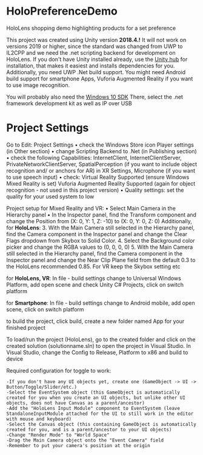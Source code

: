 # HoloPreferenceDemo
HoloLens shopping demo highlighting products for a set preference

This project was created using Unity version <b>2018.4.!</b> It will not work on versions 2019 or higher, since the standard was changed from UWP to IL2CPP and we need the .net scripting backend for development on HoloLens.
If you don't have Unity installed already, use the <a href="https://unity3d.com/get-unity/download">Unity hub</a> for installation, that makes it easiest and installs dependencies for you.
Additionally, you need UWP .Net build support. You might need Android build support for smartphone Apps, Vuforia Augmented Reality if you want to use image recognition.

You will probably also need the <a href="https://developer.microsoft.com/de-de/windows/downloads/windows-10-sdk/">Windows 10 SDK</a>
There, select the .net framework development kit as well as IP over USB

# Project Settings

Go to Edit:
Project Settings
• check the Windows Store icon Player settings (in Other section)
• change Scripting Backend to .Net (in Publishing section)
• check the following Capabilities: InternetClient, InternetClientServer, PrivateNetworkClientServer, SpatialPerception (if you want to include object
recognition and/ or anchors for AR) in XR Settings, Microphone (if you want to use speech input)
• check: Virtual Reality Supported (ensure Windows Mixed Reality is set)
Vuforia Augmented Reality Supported (again for object recognition - not used in this project version) 
• Quality settings: set the quality for your used system to low

Project setup for Mixed Reality and VR:
• Select Main Camera in the Hierarchy panel
• In the Inspector panel, find the Transform component and change the Position from (X: 0, Y: 1, Z: -10) to (X: 0, Y: 0, Z: 0)
Additionally, for <b>HoloLens</b>: 3. With the Main Camera still selected in the Hierarchy panel, find the Camera component in the Inspector panel and change the Clear Flags dropdown from Skybox to Solid Color. 4. Select the Background
color picker and change the RGBA values to (0, 0, 0, 0) 5. With the Main Camera still selected in the Hierarchy panel, find the Camera component in the Inspector panel and change the Near Clip Plane field from the default 0.3 to
the HoloLens recommended 0.85.
For VR keep the Skybox setting etc

for <b>HoloLens, VR</b>: In file - build settings change to Universal Windows Platform, add open scene and check Unity C# Projects, click on switch platform

for <b>Smartphone</b>: In file - build settings change to Android mobile, add open scene, click on switch platform

to build the project, click build, create a new folder named App for your
finished project

To load/run the project (HoloLens), go to the created folder and click on the created solution (solutionname.sln)  to open the project in Visual Studio. In Visual Studio, change the Config to Release, Platform to x86 and build to device

Required configuration for toggle to work:

    -If you don't have any UI objects yet, create one (GameObject -> UI -> Button/Toggle/Slider/etc.)
    -Select the EventSystem object (this GameObject is automatically created for you when you create an UI objects, but unlike other UI objects, does not have Canvas as a parent/ancestor)
    -Add the "HoloLens Input Module" component to EventSystem (leave StandaloneInputModule attached for the UI to still work in the editor with mouse and keyboard)
    -Select the Canvas object (this containing GameObject is automatically created for you, and is a parent/ancestor to your UI objects)
    -Change "Render Mode" to "World Space"
    -Drag the Main Camera object onto the "Event Camera" field
    -Remember to put your camera's position at the origin
